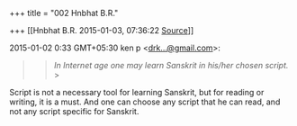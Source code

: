 +++
title = "002 Hnbhat B.R."

+++
[[Hnbhat B.R.	2015-01-03, 07:36:22 [Source](https://groups.google.com/g/samskrita/c/xc9LthM6zMM)]]



2015-01-02 0:33 GMT+05:30 ken p \<[drk...@gmail.com]()\>:  

> 
> > 
> > 
> > *In Internet age one may learn Sanskrit in his/her chosen script.* >
> 
> > 
> >   
> > 
> > 
> > 

  

Script is not a necessary tool for learning Sanskrit, but for reading or writing, it is a must. And one can choose any script that he can read, and not any script specific for Sanskrit.

